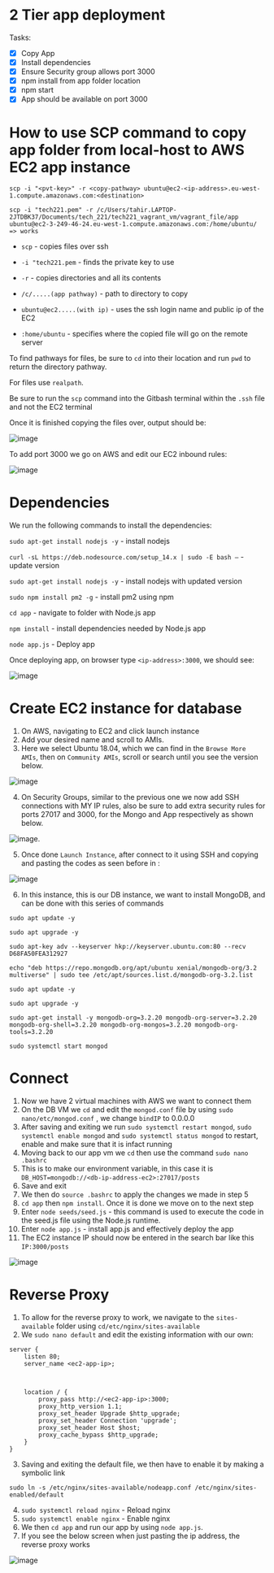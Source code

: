 # 2 Tier app deployment

Tasks:

- [x] Copy App
- [x] Install dependencies
- [x] Ensure Security group allows port 3000
- [x] npm install from app folder location
- [x] npm start
- [x] App should be available on port 3000

# How to use SCP command to copy app folder from local-host to AWS EC2 app instance

```
scp -i "<pvt-key>" -r <copy-pathway> ubuntu@ec2-<ip-address>.eu-west-1.compute.amazonaws.com:<destination>
```
```
scp -i "tech221.pem" -r /c/Users/tahir.LAPTOP-2JTDBK37/Documents/tech_221/tech221_vagrant_vm/vagrant_file/app ubuntu@ec2-3-249-46-24.eu-west-1.compute.amazonaws.com:/home/ubuntu/     => works
```

* `scp` - copies files over ssh

* `-i "tech221.pem` - finds the private key to use

* `-r` - copies directories and all its contents

* `/c/.....(app pathway)` - path to directory to copy

* `ubuntu@ec2.....(with ip)` - uses the ssh login name and public ip of the EC2

* `:home/ubuntu` - specifies where the copied file will go on the remote server

To find pathways for files, be sure to `cd` into their location and run `pwd` to return the directory pathway.

For files use `realpath`.

Be sure to run the `scp` command into the Gitbash terminal within the `.ssh` file and not the EC2 terminal

Once it is finished copying the files over, output should be: 

![image](https://user-images.githubusercontent.com/129314018/233975963-705eb4f9-0d52-427f-8541-7cf4b9e2444b.png)


To add port 3000 we go on AWS and edit our EC2 inbound rules:

![image](https://user-images.githubusercontent.com/129314018/233978937-3bc4b243-ac38-4121-8997-fc9d246cd707.png)

# Dependencies

We run the following commands to install the dependencies:

`sudo apt-get install nodejs -y` - install nodejs

`curl -sL https://deb.nodesource.com/setup_14.x | sudo -E bash –` - update version

`sudo apt-get install nodejs -y` - install nodejs with updated version

`sudo npm install pm2 -g` - install pm2 using npm

`cd app` - navigate to folder with Node.js app

`npm install` - install dependencies needed by Node.js app

`node app.js` - Deploy app

Once deploying app, on browser type `<ip-address>:3000`, we should see:
  
![image](https://user-images.githubusercontent.com/129314018/233981897-4d246721-3d64-42f9-b986-f4382b52f29f.png)
  
  
# Create EC2 instance for database

1. On AWS, navigating to EC2 and click launch instance
2. Add your desired name and scroll to AMIs.
3.  Here we select Ubuntu 18.04, which we can find in the `Browse More AMIs`, then on `Community AMIs`, scroll or search until you see the version below.

![image](https://user-images.githubusercontent.com/129314018/234060073-1c3451f7-7fc7-4cf6-8935-66c59392d5cd.png)

4.  On Security Groups, similar to the previous one we now add SSH connections with MY IP rules, also be sure to add extra security rules for ports 27017 and 3000, for the Mongo and App respectively as shown below.

![image](https://user-images.githubusercontent.com/129314018/234060640-b0a5ca10-0194-4c35-b9cd-ac447929b2ee.png).

5. Once done `Launch Instance`, after connect to it using SSH and copying and pasting the codes as seen before in :

![image](https://user-images.githubusercontent.com/129314018/234061179-7d809120-53e1-4309-bd5e-12e448c33f87.png)

6. In this instance, this is our DB instance, we want to install MongoDB, and can be done with this series of commands

```
sudo apt update -y 

sudo apt upgrade -y

sudo apt-key adv --keyserver hkp://keyserver.ubuntu.com:80 --recv D68FA50FEA312927

echo "deb https://repo.mongodb.org/apt/ubuntu xenial/mongodb-org/3.2 multiverse" | sudo tee /etc/apt/sources.list.d/mongodb-org-3.2.list

sudo apt update -y 

sudo apt upgrade -y

sudo apt-get install -y mongodb-org=3.2.20 mongodb-org-server=3.2.20 mongodb-org-shell=3.2.20 mongodb-org-mongos=3.2.20 mongodb-org-tools=3.2.20

sudo systemctl start mongod
```

# Connect

1. Now we have 2 virtual machines with AWS we want to connect them
2. On the DB VM we `cd` and edit the `mongod.conf` file by using `sudo nano/etc/mongod.conf` , we change `bindIP` to 0.0.0.0
3. After saving and exiting we run `sudo systemctl restart mongod`, `sudo systemctl enable mongod` and  `sudo systemctl status mongod` to restart, enable and make sure that it is infact running
4. Moving back to our app vm we `cd` then use the command `sudo nano .bashrc`
5. This is to make our environment variable, in this case it is `DB_HOST=mongodb://<db-ip-address-ec2>:27017/posts`
6. Save and exit
7. We then do `source .bashrc` to apply the changes we made in step 5
8. `cd app` then `npm install`. Once it is done we move on to the next step
9. Enter `node seeds/seed.js` - this command is used to execute the code in the seed.js file using the Node.js runtime.
10. Enter `node app.js` - install app.js and effectively deploy the app
11. The EC2 instance IP should now be entered in the search bar like this `IP:3000/posts`

![image](https://user-images.githubusercontent.com/129314018/234063503-beb32a01-a377-4beb-adc9-8598f51032b4.png)

# Reverse Proxy

1. To allow for the reverse proxy to work, we navigate to the `sites-available` folder using `cd/etc/nginx/sites-available`
2. We `sudo nano default` and edit the existing information with our own:

```
server {
    listen 80;
    server_name <ec2-app-ip>;

 

    location / {
        proxy_pass http://<ec2-app-ip>:3000;
        proxy_http_version 1.1;
        proxy_set_header Upgrade $http_upgrade;
        proxy_set_header Connection 'upgrade';
        proxy_set_header Host $host;
        proxy_cache_bypass $http_upgrade;
    }
}
```
3. Saving and exiting the default file, we then have to enable it by making a symbolic link
```
sudo ln -s /etc/nginx/sites-available/nodeapp.conf /etc/nginx/sites-enabled/default
```
4. `sudo systemctl reload nginx` - Reload nginx 
5. `sudo systemctl enable nginx` - Enable nginx 
6. We then `cd app` and run our app by using `node app.js`.
7. If you see the below screen when just pasting the ip address, the reverse proxy works

![image](https://user-images.githubusercontent.com/129314018/234067004-98e7e9e0-78ef-4b6a-b6f8-c9dc05693577.png)


